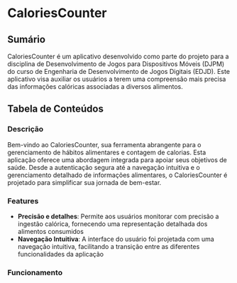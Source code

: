 # CaloriesCounter

## Sumário ##

CaloriesCounter é um aplicativo desenvolvido como parte do projeto para a disciplina de Desenvolvimento de Jogos para Dispositivos Móveis (DJPM) do curso de Engenharia de Desenvolvimento de Jogos Digitais (EDJD). Este aplicativo visa auxiliar os usuários a terem uma compreensão mais precisa das informações calóricas associadas a diversos alimentos.

## Tabela de Conteúdos ##

### Descrição ###
Bem-vindo ao CaloriesCounter, sua ferramenta abrangente para o gerenciamento de hábitos alimentares e contagem de calorias. Esta aplicação oferece uma abordagem integrada para apoiar seus objetivos de saúde. Desde a autenticação segura até a navegação intuitiva e o gerenciamento detalhado de informações alimentares, o CaloriesCounter é projetado para simplificar sua jornada de bem-estar.

### Features ###
* **Precisão e detalhes**: Permite aos usuários monitorar com precisão a ingestão calórica, fornecendo uma representação detalhada dos alimentos consumidos
* **Navegação Intuitiva**: A interface do usuário foi projetada com uma navegação intuitiva, facilitando a transição entre as diferentes funcionalidades da aplicação

### Funcionamento 





